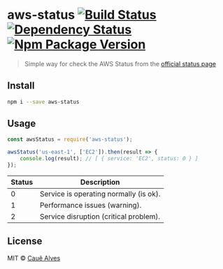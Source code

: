 # aws-status [![Build Status](https://travis-ci.org/cauealves/aws-status.svg?branch=master)](https://travis-ci.org/cauealves/aws-status) [![Dependency Status](https://david-dm.org/cauealves/aws-status.svg?style=flat-square)](https://david-dm.org/cauealves/aws-status) [![Npm Package Version](https://img.shields.io/npm/v/aws-status.svg?style=flat-square)](https://www.npmjs.org/package/aws-status)

> Simple way for check the AWS Status from the [official status page](http://status.aws.amazon.com/)

## Install

```bash
npm i --save aws-status
```

## Usage

```js
const awsStatus = require('aws-status');

awsStatus('us-east-1', ['EC2']).then(result => {
    console.log(result); // [ { service: 'EC2', status: 0 } ]
});
```

Status  | Description
---        | ---
0 | Service is operating normally (is ok).
1 | Performance issues (warning).
2 | Service disruption (critical problem).

## License

MIT © [Cauê Alves](http://cauealves.com)
